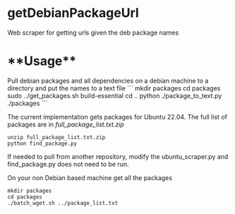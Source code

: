# getDebianPackageUrl
Web scraper for getting urls given the deb package names

<h1>**Usage**</h1>
Pull debian packages and all dependencies on a debian machine to a directory and put the names to a text file
```
mkdir packages
cd packages
sudo ../get_packages.sh build-essential
cd ..
python ./package_to_text.py ./packages
```

The current implementation gets packages for Ubuntu 22.04. The full list of packages are in <em>full_package_list.txt.zip</em>
```
unzip full_package_list.txt.zip
python find_package.py
```

If needed to pull from another repository, modify the ubuntu_scraper.py and find_package.py does not need to be run.

On your non Debian based machine get all the packages
```
mkdir packages
cd packages
./batch_wget.sh ../package_list.txt
```